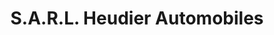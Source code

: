 ---
title: "S.A.R.L. Heudier Automobiles"
url: /saint-loup-hors/s-a-r-l-heudier-automobiles/
shop: voiture
---